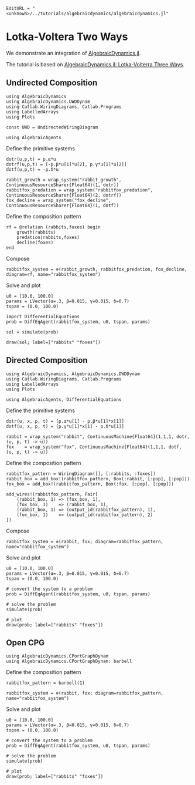 ```@meta
EditURL = "<unknown>/../tutorials/algebraicdynamics/algebraicdynamics.jl"
```

# Lotka-Voltera Two Ways

We demonstrate an integration of [AlgebraicDynamics.jl](https://github.com/AlgebraicJulia/AlgebraicDynamics.jl).

The tutorial is based on [AlgebraicDynamics.jl: Lotka-Volterra Three Ways](https://algebraicjulia.github.io/AlgebraicDynamics.jl/dev/examples/Lotka-Volterra/).

## Undirected Composition

````@example algebraicdynamics
using AlgebraicDynamics
using AlgebraicDynamics.UWDDynam
using Catlab.WiringDiagrams, Catlab.Programs
using LabelledArrays
using Plots

const UWD = UndirectedWiringDiagram
````

````@example algebraicdynamics
using AlgebraicAgents
````

Define the primitive systems

````@example algebraicdynamics
dotr(u,p,t) = p.α*u
dotrf(u,p,t) = [-p.β*u[1]*u[2], p.γ*u[1]*u[2]]
dotf(u,p,t) = -p.δ*u

rabbit_growth = wrap_system("rabbit_growth", ContinuousResourceSharer{Float64}(1, dotr))
rabbitfox_predation = wrap_system("rabbitfox_predation", ContinuousResourceSharer{Float64}(2, dotrf))
fox_decline = wrap_system("fox_decline", ContinuousResourceSharer{Float64}(1, dotf))
````

Define the composition pattern

````@example algebraicdynamics
rf = @relation (rabbits,foxes) begin
    growth(rabbits)
    predation(rabbits,foxes)
    decline(foxes)
end
````

Compose

````@example algebraicdynamics
rabbitfox_system = ⊕(rabbit_growth, rabbitfox_predation, fox_decline, diagram=rf, name="rabbitfox_system")
````

Solve and plot

````@example algebraicdynamics
u0 = [10.0, 100.0]
params = LVector(α=.3, β=0.015, γ=0.015, δ=0.7)
tspan = (0.0, 100.0)
````

````@example algebraicdynamics
import DifferentialEquations
prob = DiffEqAgent(rabbitfox_system, u0, tspan, params)
````

````@example algebraicdynamics
sol = simulate(prob)
````

````@example algebraicdynamics
draw(sol; label=["rabbits" "foxes"])
````

## Directed Composition

````@example algebraicdynamics
using AlgebraicDynamics, AlgebraicDynamics.DWDDynam
using Catlab.WiringDiagrams, Catlab.Programs
using LabelledArrays
using Plots
````

````@example algebraicdynamics
using AlgebraicAgents, DifferentialEquations
````

Define the primitive systems

````@example algebraicdynamics
dotr(u, x, p, t) = [p.α*u[1] - p.β*u[1]*x[1]]
dotf(u, x, p, t) = [p.γ*u[1]*x[1] - p.δ*u[1]]

rabbit = wrap_system("rabbit", ContinuousMachine{Float64}(1,1,1, dotr, (u, p, t) -> u))
fox    = wrap_system("fox", ContinuousMachine{Float64}(1,1,1, dotf, (u, p, t) -> u))
````

Define the composition pattern

````@example algebraicdynamics
rabbitfox_pattern = WiringDiagram([], [:rabbits, :foxes])
rabbit_box = add_box!(rabbitfox_pattern, Box(:rabbit, [:pop], [:pop]))
fox_box = add_box!(rabbitfox_pattern, Box(:fox, [:pop], [:pop]))

add_wires!(rabbitfox_pattern, Pair[
    (rabbit_box, 1) => (fox_box, 1),
    (fox_box, 1)    => (rabbit_box, 1),
    (rabbit_box, 1) => (output_id(rabbitfox_pattern), 1),
    (fox_box, 1)    => (output_id(rabbitfox_pattern), 2)
])
````

Compose

````@example algebraicdynamics
rabbitfox_system = ⊕(rabbit, fox; diagram=rabbitfox_pattern, name="rabbitfox_system")
````

Solve and plot

````@example algebraicdynamics
u0 = [10.0, 100.0]
params = LVector(α=.3, β=0.015, γ=0.015, δ=0.7)
tspan = (0.0, 100.0)
````

````@example algebraicdynamics
# convert the system to a problem
prob = DiffEqAgent(rabbitfox_system, u0, tspan, params)
````

````@example algebraicdynamics
# solve the problem
simulate(prob)
````

````@example algebraicdynamics
# plot
draw(prob; label=["rabbits" "foxes"])
````

## Open CPG

````@example algebraicdynamics
using AlgebraicDynamics.CPortGraphDynam
using AlgebraicDynamics.CPortGraphDynam: barbell
````

Define the composition pattern

````@example algebraicdynamics
rabbitfox_pattern = barbell(1)

rabbitfox_system = ⊕(rabbit, fox; diagram=rabbitfox_pattern, name="rabbitfox_system")
````

Solve and plot

````@example algebraicdynamics
u0 = [10.0, 100.0]
params = LVector(α=.3, β=0.015, γ=0.015, δ=0.7)
tspan = (0.0, 100.0)
````

````@example algebraicdynamics
# convert the system to a problem
prob = DiffEqAgent(rabbitfox_system, u0, tspan, params)
````

````@example algebraicdynamics
# solve the problem
simulate(prob)
````

````@example algebraicdynamics
# plot
draw(prob; label=["rabbits" "foxes"])
````

